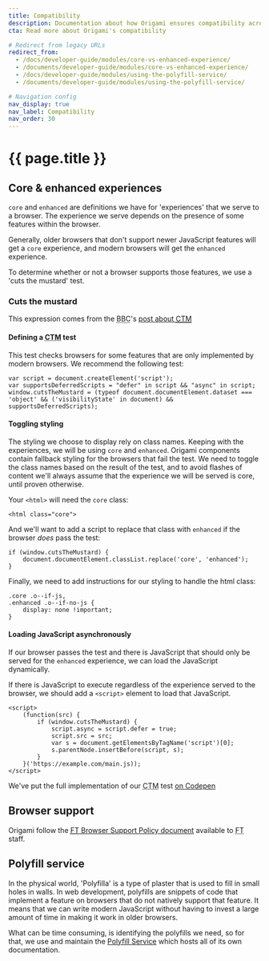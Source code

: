 ```yaml
---
title: Compatibility
description: Documentation about how Origami ensures compatibility across different browsers and devices, and how you can write code in a way that supports this.
cta: Read more about Origami's compatibility

# Redirect from legacy URLs
redirect_from:
  - /docs/developer-guide/modules/core-vs-enhanced-experience/
  - /documents/developer-guide/modules/core-vs-enhanced-experience/
  - /docs/developer-guide/modules/using-the-polyfill-service/
  - /documents/developer-guide/modules/using-the-polyfill-service/

# Navigation config
nav_display: true
nav_label: Compatibility
nav_order: 30
---
```


# {{ page.title }}

## Core & enhanced experiences

`core` and `enhanced` are definitions we have for 'experiences' that we serve to a browser. The experience we serve depends on the presence of some features within the browser.

Generally, older browsers that don't support newer JavaScript features will get a `core` experience, and modern browsers will get the `enhanced` experience.

To determine whether or not a browser supports those features, we use a 'cuts the mustard' test.

### Cuts the mustard

<aside>This expression comes from the <abbr title="British Broadcasting Corporation">BBC</abbr>'s <a href="http://responsivenews.co.uk/post/18948466399/cutting-the-mustard">post about <abbr title="Cuts The Mustard">CTM</abbr></a></aside>

#### Defining a <abbr title="Cuts The Mustard">CTM</abbr> test

This test checks browsers for some features that are only implemented by modern browsers. We recommend the following test:

<pre class="o-layout__main__full-span"><code class="o-syntax-highlight--javascript">var script = document.createElement('script');
var supportsDeferredScripts = "defer" in script && "async" in script;
window.cutsTheMustard = (typeof document.documentElement.dataset === 'object' && ('visibilityState' in document) && supportsDeferredScripts);</code></pre>

#### Toggling styling

The styling we choose to display rely on class names. Keeping with the experiences, we will be using `core` and `enhanced`. Origami components contain fallback styling for the browsers that fail the test. We need to toggle the class names based on the result of the test, and to avoid flashes of content we'll always assume that the experience we will be served is core, until proven otherwise.

Your `<html>` will need the `core` class:

<pre><code class="o-syntax-highlight--html">&lt;html class="core"></code></pre>

And we'll want to add a script to replace that class with `enhanced` if the browser _does_ pass the test:

<pre><code class="o-syntax-highlight--javascript">if (window.cutsTheMustard) {
	document.documentElement.classList.replace('core', 'enhanced');
}</code></pre>

Finally, we need to add instructions for our styling to handle the html class:

<pre><code class="o-syntax-highlight--css">.core .o--if-js,
.enhanced .o--if-no-js {
	display: none !important;
}</code></pre>

#### Loading JavaScript asynchronously

If our browser passes the test and there is JavaScript that should only be served for the `enhanced` experience, we can load the JavaScript dynamically.

If there is JavaScript to execute regardless of the experience served to the browser, we should add a `<script>` element to load that JavaScript.

<pre><code class="o-syntax-highlight--javascript">&lt;script>
	(function(src) {
		if (window.cutsTheMustard) {
			script.async = script.defer = true;
			script.src = src;
			var s = document.getElementsByTagName('script')[0];
			s.parentNode.insertBefore(script, s);
		}
	}('https://example.com/main.js));
&lt;/script></code></pre>

<aside>We've put the full implementation of our <abbr title="Cuts The Mustard">CTM</abbr> test <a href="https://codepen.io/ft-origami/pen/rZjzbw">on Codepen</a></aside>

## Browser support

Origami follow the <a href="https://docs.google.com/document/d/1z6kecy_o9qHYIznTmqQ-IJqre72jhfd0nVa4JMsS7Q4/"><abbr title="Financial Times">FT</abbr> Browser Support Policy document</a> available to <abbr title="Financial Times">FT</abbr> staff.

## Polyfill service

In the physical world, 'Polyfilla' is a type of plaster that is used to fill in small holes in walls. In web development, polyfills are snippets of code that implement a feature on browsers that do not natively support that feature. It means that we can write modern JavaScript without having to invest a large amount of time in making it work in older browsers.

What can be time consuming, is identifying the polyfills we need, so for that, we use and maintain the <a href="http://polyfill.io">Polyfill Service</a> which hosts all of its own documentation.
